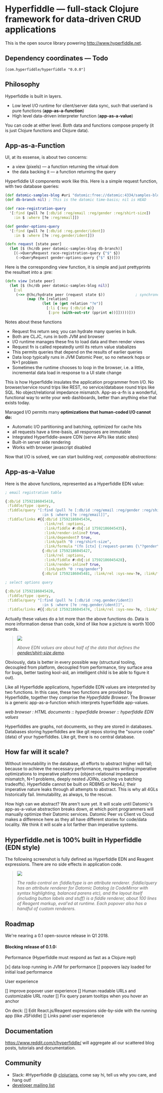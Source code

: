 # Hyperfiddle — full-stack Clojure framework for data-driven CRUD applications

This is the open source library powering <http://www.hyperfiddle.net>.

## Dependency coordinates — Todo

    [com.hyperfiddle/hyperfiddle "0.0.0"]

## Philosophy

Hyperfiddle is built in layers.

* Low level I/O runtime for client/server data sync, such that userland is pure functions (**app-as-a-function**)
* High level data-driven interpreter function (**app-as-a-value**)

You can code at either level. Both data and functions compose properly (it is just Clojure functions and Clojure data).

## App-as-a-Function

UI, at its essense, is about two concerns:

* a view (pixels) — a function returning the virtual dom
* the data backing it — a function returning the query

Hyperfiddle UI components work like this. Here is a simple request function, with two database queries:

```clojure
(def datomic-samples-blog #uri "datomic:free://datomic:4334/samples-blog")
(def db-branch nil) ; This is the datomic time-basis; nil is HEAD

(def race-registration-query
  '[:find (pull ?e [:db/id :reg/email :reg/gender :reg/shirt-size])
    :in $ :where [?e :reg/email]])

(def gender-options-query
  '[:find (pull ?e [:db/id :reg.gender/ident])
    :in $ :where [?e :reg.gender/ident]])

(defn request [state peer]
  (let [$ (hc/db peer datomic-samples-blog db-branch)]            
    [(->QueryRequest race-registration-query {"$" $})
     (->QueryRequest gender-options-query {"$" $})]))
```

Here is the corresponding view function, it is simple and just prettyprints the resultset into a :pre:

```clojure
(defn view [state peer]
  (let [$ (hc/db peer datomic-samples-blog nil)]
    [:ul
     (->> @(hc/hydrate peer (request state $))              ; synchronous and reactive
          (map (fn [relation]
                 (let [e (get relation "?e")]
                   [:li {:key (:db/id e)}
                    [:pre (with-out-str (pprint e))]]))))]))
```
                        
Notes about these functions
* Request fns return seq; you can hydrate many queries in bulk.
* Both are CLJC, runs in both JVM and browser
* I/O runtime manages these fns to load data and then render views
* Request fn is called repeatedly until its return value stabalizes
* This permits queries that depend on the results of earlier queries  
* Data loop typically runs in JVM Datomic Peer, so no network hops or N+1 problem
* Sometimes the runtime chooses to loop in the browser, i.e. a little, incremental 
data load in response to a UI state change

This is how Hyperfiddle insulates the application programmer from I/O. No browser/service round trips like 
REST, no service/database round trips like SQL. No object/relational impedance mismatch. App-as-a-fn is a 
wonderful, functional way to write your web dashboards, better than anything else that exists today.

Managed I/O permits many **optimizations that human-coded I/O cannot do:**
* Automatic I/O partitioning and batching, optimized for cache hits
* all requests have a time-basis, all responses are immutable
* Integrated Hyperfiddle-aware CDN (serve APIs like static sites)
* Built-in server side rendering
* Works with browser javascript disabled

Now that I/O is solved, we can start building *real, composable abstractions:*

## App-as-a-Value

Here is the above functions, represented as a Hyperfiddle EDN value:

```clojure
; email registration table

{:db/id 17592186045418,
 :fiddle/type :query,
 :fiddle/query "[:find (pull ?e [:db/id :reg/email :reg/gender :reg/shirt-size])
                 :in $ :where [?e :reg/email]]",
 :fiddle/links #{{:db/id 17592186045434,
                  :link/rel :options,
                  :link/fiddle #:db{:id 17592186045435},
                  :link/render-inline? true,
                  :link/dependent? true,
                  :link/path "0 :reg/shirt-size",
                  :link/formula "(fn [ctx] {:request-params {\"?gender\" (get-in ctx [:cell-data :reg/gender])}})"}
                 {:db/id 17592186045427,
                  :link/rel :options,
                  :link/fiddle #:db{:id 17592186045428},
                  :link/render-inline? true,
                  :link/path "0 :reg/gender"}
                 {:db/id 17592186045481, :link/rel :sys-new-?e, :link/fiddle #:db{:id 17592186045482}}}}
 
; select options query

{:db/id 17592186045428,
 :fiddle/type :query,
 :fiddle/query "[:find (pull ?e [:db/id :reg.gender/ident])
                 :in $ :where [?e :reg.gender/ident]]",
 :fiddle/links #{{:db/id 17592186045474, :link/rel :sys-new-?e, :link/fiddle #:db{:id 17592186045475}}}}
```

Actually these values do a lot more than the above functions do. Data is more information dense than code, kind of like 
how a picture is worth 1000 words.

> [![](https://i.imgur.com/iwOvJzA.png)](http://dustingetz.hyperfiddle.net/ezpjb2RlLWRhdGFiYXNlICJzYW5kYm94IiwgOmxpbmstaWQgMTc1OTIxODYwNDU0MTh9)
>
> *Above EDN values are about half of the data that defines the [gender/shirt-size demo](http://dustingetz.hyperfiddle.site/ezpjb2RlLWRhdGFiYXNlICJzYW5kYm94IiwgOmxpbmstaWQgMTc1OTIxODYwNDU0MTh9).*

Obviously, data is better in every possible way (structural tooling, decoupled from platform, decoupled from 
performance, tiny surface area for bugs, better tasting kool-aid, an intelligent child is be able to figure it out).

Like all Hyperfiddle applications, hyperfiddle EDN values are interpreted by two functions. In this case, 
these two functions are provided by Hyperfiddle, together they comprise the *Hyperfiddle Browser*. The Browser 
is a generic app-as-a-function which interprets hyperfiddle app-values.

*web browser : HTML documents :: hyperfiddle browser :: hyperfiddle EDN values*

Hyperfiddles are graphs, not documents, so they are stored in databases. Databases storing hyperfiddles are like 
git repos storing the "source code" (data) of your hyperfiddles. Like git, there is no central database.

## How far will it scale?

Without immutability in the database, all efforts to abstract higher will fail; because to achieve the 
necessary performance, requires writing imperative optimizations to imperative platforms (object-relational 
impedance mismatch, N+1 problems, deeply nested JOINs, caching vs batching tradeoffs). Hyperfiddle cannot 
be built on RDBMS or Neo4J; their imperative nature leaks through all attempts to abstract. This is why all 4GLs 
historically fail. Immutability, as always, to the rescue.

How high can we abstract? We aren't sure yet. It will scale until Datomic's app-as-a-value abstraction breaks down, 
at which point programmers will manually optimize their Datomic services. Datomic Peer vs Client vs Cloud makes a 
difference here as they all have different stories for code/data locality. We think it will scale a lot farther 
than imperative systems.

## Hyperfiddle.net is 100% built in Hyperfiddle (EDN style)

The following screenshot is fully defined as Hyperfiddle EDN and Reagent expressions. There are no side effects in 
application code.

> <kbd><img src="https://i.imgur.com/z5oYOhy.png"></kbd>
> 
> *The radio control on :fiddle/type is an attribute renderer. :fiddle/query has 
> an attribute renderer for Datomic Datalog (a CodeMirror with syntax highlighting, balanced parens etc), 
> and the layout itself (including button labels and stuff) 
> is a fiddle renderer, about 100 lines of Reagent markup, eval'ed at runtime. Each popover also has a 
> handful of custom renderers.*

## Roadmap

We're nearing a 0.1 open-source release in Q1 2018.

#### Blocking release of 0.1.0: 

Performance (Hyperfiddle must respond as fast as a Clojure repl)

[x] data loop running in JVM for performance
[] popovers lazy loaded for initial load performance

User experience

[] improve popover user experience
[] Human readable URLs and customizable URL router
[] Fix query param tooltips when you hover an anchor

On deck:
[] Edit React.js/Reagent expressions side-by-side with the running app (like JSFiddle)
[] Links panel user experience

## Documentation

<https://www.reddit.com/r/hyperfiddle/> will aggregate all our scattered blog posts, tutorials
and documentation.

## Community

* Slack: #Hyperfiddle @ [clojurians](http://clojurians.net/), come say hi, tell us why you care, and hang out! 
* [developer mailing list](https://groups.google.com/forum/#!forum/hyperfiddle)
